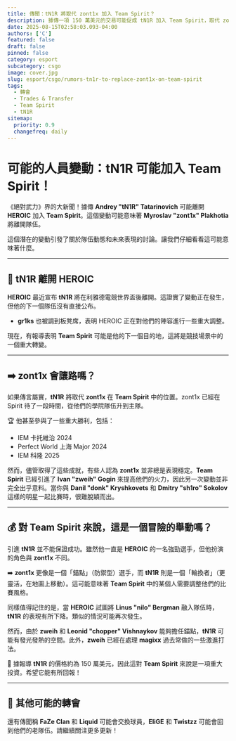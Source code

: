 ```yaml
---
title: 傳聞：tN1R 將取代 zont1x 加入 Team Spirit？
description: 據傳一項 150 萬美元的交易可能促成 tN1R 加入 Team Spirit，取代 zont1x。
date: 2025-08-15T02:58:03.093-04:00
authors: ['C']
featured: false
draft: false
pinned: false
category: esport
subcategory: csgo
image: cover.jpg
slug: esport/csgo/rumors-tn1r-to-replace-zont1x-on-team-spirit
tags:
  - 轉會
  - Trades & Transfer
  - Team Spirit
  - tN1R
sitemap:
  priority: 0.9
  changefreq: daily
---
```


# 可能的人員變動：**tN1R** 可能加入 **Team Spirit**！

《絕對武力》界的大新聞！據傳 **Andrey "tN1R" Tatarinovich** 可能離開 **HEROIC** 加入 **Team Spirit**。這個變動可能意味著 **Myroslav "zont1x" Plakhotia** 將離開隊伍。

這個潛在的變動引發了關於隊伍動態和未來表現的討論。讓我們仔細看看這可能意味著什麼。

---

## 🤔 tN1R 離開 HEROIC

**HEROIC** 最近宣布 **tN1R** 將在利雅德電競世界盃後離開。這證實了變動正在發生，但他的下一個隊伍沒有直接公布。

-  **gr1ks** 也被調到板凳席，表明 HEROIC 正在對他們的陣容進行一些重大調整。

現在，有報導表明 **Team Spirit** 可能是他的下一個目的地，這將是競技場景中的一個重大轉變。

---

## ➡️ zont1x 會讓路嗎？

如果傳言屬實，**tN1R** 將取代 **zont1x** 在 **Team Spirit** 中的位置。zont1x 已經在 Spirit 待了一段時間，從他們的學院隊伍升到主隊。

🏆 他甚至參與了一些重大勝利，包括：
- IEM 卡托維治 2024
- Perfect World 上海 Major 2024
- IEM 科隆 2025

然而，儘管取得了這些成就，有些人認為 **zont1x** 並非總是表現穩定。**Team Spirit** 已經引進了 **Ivan "zweih" Gogin** 來提高他們的火力，因此另一次變動並非完全出乎意料。當你與 **Danil "donk" Kryshkovets** 和 **Dmitry "sh1ro" Sokolov** 這樣的明星一起比賽時，很難脫穎而出。

---

## 💰 對 Team Spirit 來說，這是一個冒險的舉動嗎？

引進 **tN1R** 並不能保證成功。雖然他一直是 **HEROIC** 的一名強勁選手，但他扮演的角色與 **zont1x** 不同。

➡️ **zont1x** 更像是一個「錨點」（防禦型）選手，而 **tN1R** 則是一個「輪換者」（更靈活，在地圖上移動）。這可能意味著 **Team Spirit** 中的某個人需要調整他們的比賽風格。

同樣值得記住的是，當 **HEROIC** 試圖將 **Linus "nilo" Bergman** 融入隊伍時，**tN1R** 的表現有所下降。類似的情況可能再次發生。

然而，由於 **zweih** 和 **Leonid "chopper" Vishnaykov** 能夠擔任錨點，**tN1R** 可能有發光發熱的空間。此外，**zweih** 已經在處理 **magixx** 過去常做的一些激進打法。

💸 據報導 **tN1R** 的價格約為 150 萬美元，因此這對 **Team Spirit** 來說是一項重大投資。希望它能有所回報！

---

## 🔄 其他可能的轉會

還有傳聞稱 **FaZe Clan** 和 **Liquid** 可能會交換球員，**EliGE** 和 **Twistzz** 可能會回到他們的老隊伍。請繼續關注更多更新！